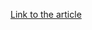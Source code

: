 [Link to the article](https://cybersecuritynews.com/threat-actors-attack-organizations-with-stallionrat/)
